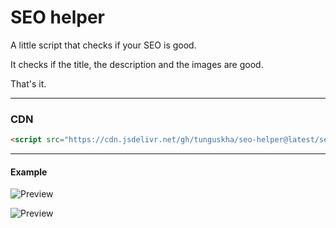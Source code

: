 # SEO helper

A little script that checks if your SEO is good.

It checks if the title, the description and the images are good.

That's it.

---


### CDN

```html
<script src="https://cdn.jsdelivr.net/gh/tunguskha/seo-helper@latest/seo-helper.min.js"></script>
```

---

#### Example

![Preview](https://raw.githubusercontent.com/tunguskha/seo-checker/master/imgs/error-console.jpg)

![Preview](https://raw.githubusercontent.com/tunguskha/seo-checker/master/imgs/success-console.jpg)